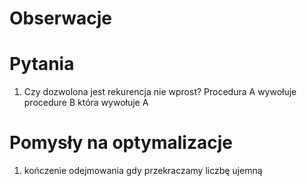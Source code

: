 # Obserwacje




# Pytania

1. Czy dozwolona jest rekurencja nie wprost? Procedura A wywołuje procedure B która wywołuje A


# Pomysły na optymalizacje
1. kończenie odejmowania gdy przekraczamy liczbę ujemną